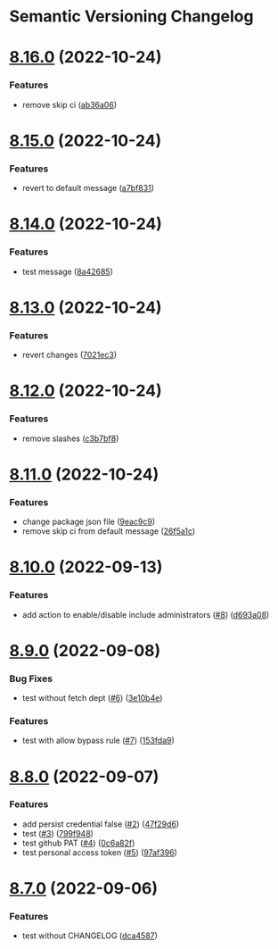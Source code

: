 # Semantic Versioning Changelog

# [8.16.0](https://github.com/adrianostas/flutter-monorepo/compare/v8.15.0...v8.16.0) (2022-10-24)


### Features

* remove skip ci ([ab36a06](https://github.com/adrianostas/flutter-monorepo/commit/ab36a06c4e70a297129a2799b42160e6cabe21f5))

# [8.15.0](https://github.com/adrianostas/flutter-monorepo/compare/v8.14.0...v8.15.0) (2022-10-24)


### Features

* revert to default message ([a7bf831](https://github.com/adrianostas/flutter-monorepo/commit/a7bf831673fc6ccb2f920dcc3ee98813837d964c))

# [8.14.0](https://github.com/adrianostas/flutter-monorepo/compare/v8.13.0...v8.14.0) (2022-10-24)


### Features

* test message ([8a42685](https://github.com/adrianostas/flutter-monorepo/commit/8a426858e2058f5d8ea1f3f39f9170b117e6afc5))

# [8.13.0](https://github.com/adrianostas/flutter-monorepo/compare/v8.12.0...v8.13.0) (2022-10-24)


### Features

* revert changes ([7021ec3](https://github.com/adrianostas/flutter-monorepo/commit/7021ec3880bea2b9b29562eba6a82eb801daa54e))

# [8.12.0](https://github.com/adrianostas/flutter-monorepo/compare/v8.11.0...v8.12.0) (2022-10-24)


### Features

* remove slashes ([c3b7bf8](https://github.com/adrianostas/flutter-monorepo/commit/c3b7bf8846121d0f881a7166fdef13bdc45839d9))

# [8.11.0](https://github.com/adrianostas/flutter-monorepo/compare/v8.10.0...v8.11.0) (2022-10-24)


### Features

* change package json file ([9eac9c9](https://github.com/adrianostas/flutter-monorepo/commit/9eac9c93b2625843c2815e175bb63758291eefcb))
* remove skip ci from default message ([26f5a1c](https://github.com/adrianostas/flutter-monorepo/commit/26f5a1cb9fe2d985bc443db14d1ee14658802d0e))

# [8.10.0](https://github.com/adrianostas/flutter-monorepo/compare/v8.9.0...v8.10.0) (2022-09-13)


### Features

* add action to enable/disable include administrators ([#8](https://github.com/adrianostas/flutter-monorepo/issues/8)) ([d693a08](https://github.com/adrianostas/flutter-monorepo/commit/d693a089f0aa56007ee17cdf5210b7ce058b5fc7))

# [8.9.0](https://github.com/adrianostas/flutter-monorepo/compare/v8.8.0...v8.9.0) (2022-09-08)


### Bug Fixes

* test without fetch dept ([#6](https://github.com/adrianostas/flutter-monorepo/issues/6)) ([3e10b4e](https://github.com/adrianostas/flutter-monorepo/commit/3e10b4e2c8437d4a392c6a3290317cf44560cde0))


### Features

* test with allow bypass rule ([#7](https://github.com/adrianostas/flutter-monorepo/issues/7)) ([153fda9](https://github.com/adrianostas/flutter-monorepo/commit/153fda98930c0a0b68619ea8a28f5fdd5d167a71))

# [8.8.0](https://github.com/adrianostas/flutter-monorepo/compare/v8.7.0...v8.8.0) (2022-09-07)


### Features

* add persist credential false ([#2](https://github.com/adrianostas/flutter-monorepo/issues/2)) ([47f29d6](https://github.com/adrianostas/flutter-monorepo/commit/47f29d6e9ba5c87a00a39e5e862a738a8c0ba7ab))
* test ([#3](https://github.com/adrianostas/flutter-monorepo/issues/3)) ([799f948](https://github.com/adrianostas/flutter-monorepo/commit/799f948fe0d0cca4bff7a8534490141ea9802095))
* test github PAT ([#4](https://github.com/adrianostas/flutter-monorepo/issues/4)) ([0c6a82f](https://github.com/adrianostas/flutter-monorepo/commit/0c6a82fec79e7f4543845b291ca7876992490abc))
* test personal access token ([#5](https://github.com/adrianostas/flutter-monorepo/issues/5)) ([97af396](https://github.com/adrianostas/flutter-monorepo/commit/97af39654dec4e1bb3fa57f4b06a1c3243bd1d24))

# [8.7.0](https://github.com/adrianostas/flutter-monorepo/compare/v8.6.0...v8.7.0) (2022-09-06)


### Features

* test without CHANGELOG ([dca4587](https://github.com/adrianostas/flutter-monorepo/commit/dca4587f292680bf636493f977f6b3a080393dcd))
